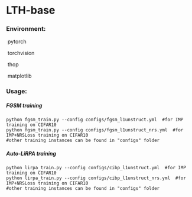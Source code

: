 # LTH-base



### Environment:

​	pytorch

​	torchvision

​	thop

​	matplotlib


### Usage:

##### FGSM training

```
python fgsm_train.py --config configs/fgsm_l1unstruct.yml  #for IMP training on CIFAR10
python fgsm_train.py --config configs/fgsm_l1unstruct_nrs.yml  #for IMP+NRSLoss training on CIFAR10
#other training instances can be found in "configs" folder
```
 

##### Auto-LiRPA training
```
python lirpa_train.py --config configs/cibp_l1unstruct.yml  #for IMP training on CIFAR10
python lirpa_train.py --config configs/cibp_l1unstruct_nrs.yml  #for IMP+NRSLoss training on CIFAR10
#other training instances can be found in "configs" folder
```
 

